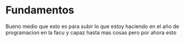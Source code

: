 # Fundamentos

Bueno medio que esto es para subir lo que estoy haciendo en el año de programacion en la facu y capaz hasta mas cosas pero por ahora esto
